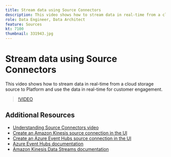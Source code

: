```yaml
---
title: Stream data using Source Connectors
description: This video shows how to stream data in real-time from a cloud storage source to Platform and use the data in real-time for customer engagement.  
role: Data Engineer, Data Architect
feature: Sources
kt: 7100
thumbnail: 331943.jpg
---
```


# Stream data using Source Connectors 

This video shows how to stream data in real-time from a cloud storage source to Platform and use the data in real-time for customer engagement.  


>[!VIDEO](https://video.tv.adobe.com/v/331943?quality=12&learn=on)

## Additional Resources

* [Understanding Source Connectors video](overview.md)
* [Create an Amazon Kinesis source connection in the UI](https://experienceleague.adobe.com/docs/experience-platform/sources/ui-tutorials/create/cloud-storage/kinesis.html)
* [Create an Azure Event Hubs source connection in the UI](https://experienceleague.adobe.com/docs/experience-platform/sources/ui-tutorials/create/cloud-storage/eventhub.html)
* [Azure Event Hubs documentation](https://docs.microsoft.com/en-us/azure/event-hubs/)
* [Amazon Kinesis Data Streams documentation](https://docs.aws.amazon.com/kinesis/index.html)
